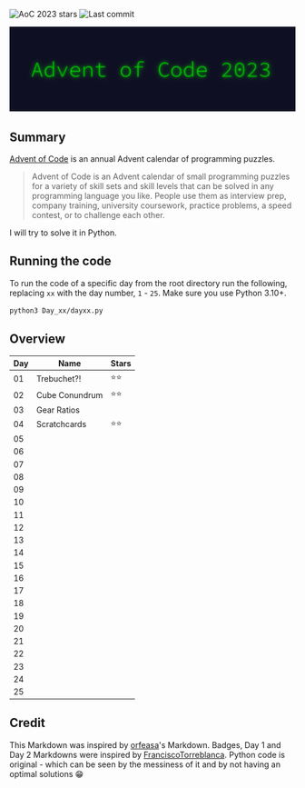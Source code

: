 ![AoC 2023 stars](https://img.shields.io/badge/dynamic/json?url=https://raw.githubusercontent.com/FranciscoTorreblanca/advent-of-code-2023/main/stars.json&query=total&logo=adventofcode&label=2023)
![Last commit](https://img.shields.io/github/last-commit/vucinick/advent_of_code_2023)

![AoC2023 logo](https://raw.githubusercontent.com/orfeasa/advent-of-code-2023/master/header.png)

## Summary

[Advent of Code](http://adventofcode.com/) is an annual Advent calendar of programming puzzles.
> Advent of Code is an Advent calendar of small programming puzzles for a variety of skill sets and
> skill levels that can be solved in any programming language you like. People use them as interview
> prep, company training, university coursework, practice problems, a speed contest, or to challenge
> each other.

I will try to solve it in Python.

## Running the code

To run the code of a specific day from the root directory run the following, replacing `xx` with the day number, `1` - `25`. Make sure you use Python 3.10+.

```sh
python3 Day_xx/dayxx.py
```

## Overview

| Day | Name           | Stars |
| --- | -------------- | ----- |
| 01  | Trebuchet?!    | ⭐⭐   |
| 02  | Cube Conundrum | ⭐⭐   |
| 03  | Gear Ratios    |       |
| 04  | Scratchcards   | ⭐⭐   |
| 05  |                |       |
| 06  |                |       |
| 07  |                |       |
| 08  |                |       |
| 09  |                |       |
| 10  |                |       |
| 11  |                |       |
| 12  |                |       |
| 13  |                |       |
| 14  |                |       |
| 15  |                |       |
| 16  |                |       |
| 17  |                |       |
| 18  |                |       |
| 19  |                |       |
| 20  |                |       |
| 21  |                |       |
| 22  |                |       |
| 23  |                |       |
| 24  |                |       |
| 25  |                |       |

## Credit
This Markdown was inspired by [orfeasa](https://github.com/orfeasa)'s Markdown. Badges, Day 1 and Day 2 Markdowns were inspired by [FranciscoTorreblanca](https://github.com/FranciscoTorreblanca). Python code is original - which can be seen by the messiness of it and by not having an optimal solutions 😁
